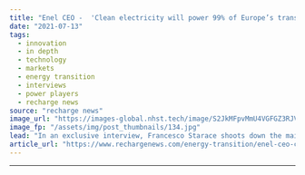 ```yaml
---
title: "Enel CEO -  'Clean electricity will power 99% of Europe’s transport and heating by 2050 — and this is how it will work'"
date: "2021-07-13"
tags: 
  - innovation
  - in depth
  - technology
  - markets
  - energy transition
  - interviews
  - power players
  - recharge news
source: "recharge news"
image_url: "https://images-global.nhst.tech/image/S2JkMFpvMmU4VGFGZ3RJVnZtdFpEd1Vja2FvQ1hTU3dlcVZadmlGSm9BMD0=/nhst/binary/b57c548aa17956c7799b95cff167ed22"
image_fp: "/assets/img/post_thumbnails/134.jpg"
lead: "In an exclusive interview, Francesco Starace shoots down the main arguments against an all-electric future"
article_url: "https://www.rechargenews.com/energy-transition/enel-ceo-clean-electricity-will-power-99-of-europe-s-transport-and-heating-by-2050-and-this-is-how-it-will-work/2-1-1039642"
---
```


---
